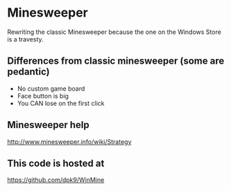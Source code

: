 # Minesweeper
Rewriting the classic Minesweeper because the one on the Windows Store is a travesty.

## Differences from classic minesweeper (some are pedantic)
* No custom game board
* Face button is big
* You CAN lose on the first click

## Minesweeper help
http://www.minesweeper.info/wiki/Strategy

## This code is hosted at
https://github.com/dpk9/WinMine
